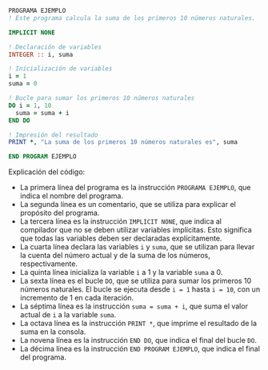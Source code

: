 ```fortran
PROGRAMA EJEMPLO
! Este programa calcula la suma de los primeros 10 números naturales.

IMPLICIT NONE

! Declaración de variables
INTEGER :: i, suma

! Inicialización de variables
i = 1
suma = 0

! Bucle para sumar los primeros 10 números naturales
DO i = 1, 10
  suma = suma + i
END DO

! Impresión del resultado
PRINT *, "La suma de los primeros 10 números naturales es", suma

END PROGRAM EJEMPLO
```

Explicación del código:

* La primera línea del programa es la instrucción `PROGRAMA EJEMPLO`, que indica el nombre del programa.
* La segunda línea es un comentario, que se utiliza para explicar el propósito del programa.
* La tercera línea es la instrucción `IMPLICIT NONE`, que indica al compilador que no se deben utilizar variables implícitas. Esto significa que todas las variables deben ser declaradas explícitamente.
* La cuarta línea declara las variables `i` y `suma`, que se utilizan para llevar la cuenta del número actual y de la suma de los números, respectivamente.
* La quinta línea inicializa la variable `i` a 1 y la variable `suma` a 0.
* La sexta línea es el bucle `DO`, que se utiliza para sumar los primeros 10 números naturales. El bucle se ejecuta desde `i = 1` hasta `i = 10`, con un incremento de 1 en cada iteración.
* La séptima línea es la instrucción `suma = suma + i`, que suma el valor actual de `i` a la variable `suma`.
* La octava línea es la instrucción `PRINT *`, que imprime el resultado de la suma en la consola.
* La novena línea es la instrucción `END DO`, que indica el final del bucle `DO`.
* La décima línea es la instrucción `END PROGRAM EJEMPLO`, que indica el final del programa.